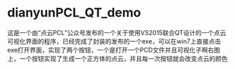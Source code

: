 # dianyunPCL_QT_demo
这是一个由“点云PCL”公众号发布的一个关于使用VS2015联合QT设计的一个点云可视化界面的程序，已经完成了封装的发布的一个exe，可以在win7上直接点击exe打开界面，实现了两个按钮，一个是打开一个PCD文件并且可视化子啊右图上，一个按钮实现了生成一个正方体的点云，并且每一次按钮就会改变点云的颜色
